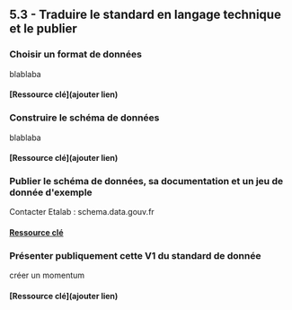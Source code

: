 ## 5.3 - Traduire le standard en langage technique et le publier

### Choisir un format de données   

blablaba 

#### [Ressource clé](ajouter lien)

### Construire le schéma de données      

blablaba

#### [Ressource clé](ajouter lien)

### Publier le schéma de données, sa documentation et un jeu de donnée d'exemple 

Contacter Etalab : 
schema.data.gouv.fr 

#### [Ressource clé](https://schema.data.gouv.fr/contribuer.html)

### Présenter publiquement cette V1 du standard de donnée     

créer un momentum 

#### [Ressource clé](ajouter lien)
